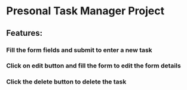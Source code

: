 # Presonal Task Manager Project
## Features:
### Fill the form fields and submit to enter a new task
### Click on edit button and fill the form to edit the form details
### Click the delete button to delete the task